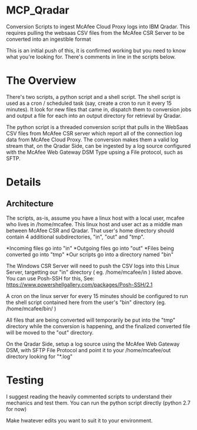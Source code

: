# MCP_Qradar
Conversion Scripts to ingest McAfee Cloud Proxy logs into IBM Qradar. This requires pulling the websaas CSV files from the McAfee CSR Server to be converted into an ingestible format

This is an initial push of this, it is confirmed working but you need to know what you're looking for. There's comments in line in the scripts below.

# The Overview

There's two scripts, a python script and a shell script. The shell script is used as a cron / scheduled task (say, create a cron to run it every 15 minutes). 
It look for new files that came in, dispatch them to conversion jobs and output a file for each into an output directory for retrieval by Qradar.

The python script is a threaded conversion script that pulls in the WebSaas CSV files from McAfee CSR server which report all of the connection log data from McAfee Cloud Proxy.
The conversion makes them a valid log stream that, on the Qradar Side, can be ingested by a log source configured with the McAfee Web Gateway DSM Type upsing a File protocol, such as SFTP.


# Details

## Architecture

The scripts, as-is, assume you have a linux host with a local user, mcafee who lives in /home/mcafee.
This linux host and user act as a middle man between McAfee CSR and Qradar. That user's home directory should contain 4 additional subdirectories,
"in", "out" and "tmp".

*Incoming files go into "in"
*Outgoing files go into "out"
*Files being converted go into "tmp"
*Our scripts go into a directory named "bin"


The Windows CSR Server will need to push the CSV logs into this Linux Server, targetting our "in" directory ( eg. /home/mcafee/in ) listed above.
You can use Posh-SSH for this, See: https://www.powershellgallery.com/packages/Posh-SSH/2.1

A cron on the linux server for every 15 minutes should be configured to run the shell script contained here from the user's "bin" directory (eg. /home/mcafee/bin/ )

All files that are being converted will temporarily be put into the "tmp" directory while the conversion is happening, and the finalized converted file will be moved to the "out" directory.


On the Qradar Side, setup a log source using the McAfee Web Gateway DSM, with SFTP File Protocol and point it to your /home/mcafee/out directory looking for "*\.log"

# Testing

I suggest reading the heavily commented scripts to understand their mechanics and test them. You can run the python script directly (python 2.7 for now)

Make hwatever edits you want to suit it to your environment. 
